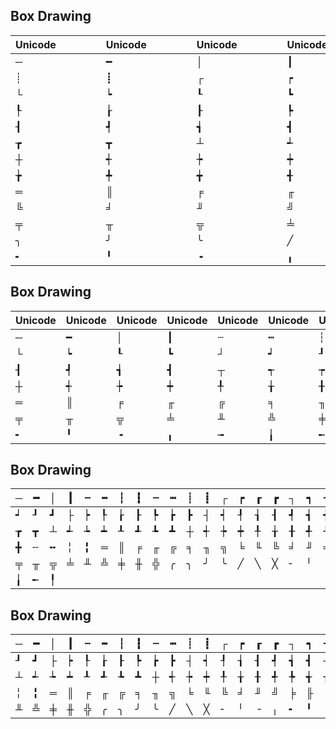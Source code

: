 



## Box Drawing
| Unicode |    |    |    |    | Unicode |    |    |    |    | Unicode |    |    |    |    | Unicode |    |    |    |    | Unicode |    |    |    |    | Unicode |    |    |    |    | Unicode |    |    |    |    | Unicode |    |    |    |    | Unicode |    |    |    |    | Unicode |
| ------- | -- | -- | -- | -- | ------- | -- | -- | -- | -- | ------- | -- | -- | -- | -- | ------- | -- | -- | -- | -- | ------- | -- | -- | -- | -- | ------- | -- | -- | -- | -- | ------- | -- | -- | -- | -- | ------- | -- | -- | -- | -- | ------- | -- | -- | -- | -- | ------- |
|    ─    |    |    |    |    |    ━    |    |    |    |    |    │    |    |    |    |    |    ┃    |    |    |    |    |    ┄    |    |    |    |    |    ┅    |    ┆    |    |    |    |    |    |    |    |    |    ┇    |    |    |    |    |    ┈    |    |    |    |    |    ┉    | 
|    ┊    |    |    |    |    |    ┋    |    |    |    |    |    ┌    |    |    |    |    |    ┍    |    |    |    |    |    ┎    |    |    |    |    |    ┏    |    |    |    |    |    ┐    |    |    |    |    |    ┑    |    |    |    |    |    ┒    |    |    |    |    |    ┓    |
|    └    |    |    |    |    |    ┕    |    |    |    |    |    ┖    |    |    |    |    |    ┗    |    |    |    |    |    ┘    |    |    |    |    |    ┙    |    |    |    |    |    ┚    |    |    |    |    |    ┛    |    |    |    |    |    ├    |    |    |    |    |    ┝    |
|    ┞    |    |    |    |    |    ┟    |    |    |    |    |    ┠    |    |    |    |    |    ┡    |    |    |    |    |    ┢    |    |    |    |    |    ┣    |    |    |    |    |    ┤    |    |    |    |    |    ┥    |    |    |    |    |    ┦    |    |    |    |    |    ┧    |
|    ┨    |    |    |    |    |    ┩    |    |    |    |    |    ┪    |    |    |    |    |    ┫    |    |    |    |    |    ┬    |    |    |    |    |    ┭    |    |    |    |    |    ┮    |    |    |    |    |    ┯    |    |    |    |    |    ┰    |    |    |    |    |    ┱    |
|    ┲    |    |    |    |    |    ┳    |    |    |    |    |    ┴    |    |    |    |    |    ┵    |    |    |    |    |    ┶    |    |    |    |    |    ┷    |    |    |    |    |    ┸    |    |    |    |    |    ┹    |    |    |    |    |    ┺    |    |    |    |    |    ┻    |
|    ┼    |    |    |    |    |    ┽    |    |    |    |    |    ┾    |    |    |    |    |    ┿    |    |    |    |    |    ╀    |    |    |    |    |    ╁    |    |    |    |    |    ╂    |    |    |    |    |    ╃    |    |    |    |    |    ╄    |    |    |    |    |    ╅    |
|    ╆    |    |    |    |    |    ╇    |    |    |    |    |    ╈    |    |    |    |    |    ╉    |    |    |    |    |    ╊    |    |    |    |    |    ╋    |    |    |    |    |    ╌    |    |    |    |    |    ╍    |    |    |    |    |    ╎    |    |    |    |    |    ╏    |
|    ═    |    |    |    |    |    ║    |    |    |    |    |    ╒    |    |    |    |    |    ╓    |    |    |    |    |    ╔    |    |    |    |    |    ╕    |    |    |    |    |    ╖    |    |    |    |    |    ╗    |    |    |    |    |    ╘    |    |    |    |    |    ╙    |
|    ╚    |    |    |    |    |    ╛    |    |    |    |    |    ╜    |    |    |    |    |    ╝    |    |    |    |    |    ╞    |    |    |    |    |    ╟    |    |    |    |    |    ╠    |    |    |    |    |    ╡    |    |    |    |    |    ╢    |    |    |    |    |    ╣    |
|    ╤    |    |    |    |    |    ╥    |    |    |    |    |    ╦    |    |    |    |    |    ╧    |    |    |    |    |    ╨    |    |    |    |    |    ╩    |    |    |    |    |    ╪    |    |    |    |    |    ╫    |    |    |    |    |    ╬    |    |    |    |    |    ╭    |
|    ╮    |    |    |    |    |    ╯    |    |    |    |    |    ╰    |    |    |    |    |    ╱    |    |    |    |    |    ╲    |    |    |    |    |    ╳    |    |    |    |    |    ╴    |    |    |    |    |    ╵    |    |    |    |    |    ╶    |    |    |    |    |    ╷    |
|    ╸    |    |    |    |    |    ╹    |    |    |    |    |    ╺    |    |    |    |    |    ╻    |    |    |    |    |    ╼    |    |    |    |    |    ╽    |    |    |    |    |    ╾    |    |    |    |    |    ╿    |







<!-- Let's put 20 per line now -->
## Box Drawing
| Unicode | Unicode | Unicode | Unicode | Unicode | Unicode | Unicode | Unicode | Unicode | Unicode | Unicode | Unicode | Unicode | Unicode | Unicode | Unicode | Unicode | Unicode | Unicode | Unicode |
| ------- | ------- | ------- | ------- | ------- | ------- | ------- | ------- | ------- | ------- | ------- | ------- | ------- | ------- | ------- | ------- | ------- | ------- | ------- | ------- | 
|    ─    |    ━    |    │    |    ┃    |    ┄    |    ┅    |    ┆    |    ┇    |    ┈    |    ┉    |    ┊    |    ┋    |    ┌    |    ┍    |    ┎    |    ┏    |    ┐    |    ┑    |    ┒    |    ┓    |
|    └    |    ┕    |    ┖    |    ┗    |    ┘    |    ┙    |    ┚    |    ┛    |    ├    |    ┝    |    ┞    |    ┟    |    ┠    |    ┡    |    ┢    |    ┣    |    ┤    |    ┥    |    ┦    |    ┧    |
|    ┨    |    ┩    |    ┪    |    ┫    |    ┬    |    ┭    |    ┮    |    ┯    |    ┰    |    ┱    |    ┲    |    ┳    |    ┴    |    ┵    |    ┶    |    ┷    |    ┸    |    ┹    |    ┺    |    ┻    |
|    ┼    |    ┽    |    ┾    |    ┿    |    ╀    |    ╁    |    ╂    |    ╃    |    ╄    |    ╅    |    ╆    |    ╇    |    ╈    |    ╉    |    ╊    |    ╋    |    ╌    |    ╍    |    ╎    |    ╏    |
|    ═    |    ║    |    ╒    |    ╓    |    ╔    |    ╕    |    ╖    |    ╗    |    ╘    |    ╙    |    ╚    |    ╛    |    ╜    |    ╝    |    ╞    |    ╟    |    ╠    |    ╡    |    ╢    |    ╣    |
|    ╤    |    ╥    |    ╦    |    ╧    |    ╨    |    ╩    |    ╪    |    ╫    |    ╬    |    ╭    |    ╮    |    ╯    |    ╰    |    ╱    |    ╲    |    ╳    |    ╴    |    ╵    |    ╶    |    ╷    |
|    ╸    |    ╹    |    ╺    |    ╻    |    ╼    |    ╽    |    ╾    |    ╿    |

<!-- Let's try 25 -->
## Box Drawing
|    ─    |    ━    |    │    |    ┃    |    ┄    |    ┅    |    ┆    |    ┇    |    ┈    |    ┉    |    ┊    |    ┋    |    ┌    |    ┍    |    ┎    |    ┏    |    ┐    |    ┑    |    ┒    |    ┓    |    └    |    ┕    |    ┖    |    ┗    |    ┘    |
| ------- | ------- | ------- | ------- | ------- | ------- | ------- | ------- | ------- | ------- | ------- | ------- | ------- | ------- | ------- | ------- | ------- | ------- | ------- | ------- | ------- | ------- | ------- | ------- | ------- |
|    ┙    |    ┚    |    ┛    |    ├    |    ┝    |    ┞    |    ┟    |    ┠    |    ┡    |    ┢    |    ┣    |    ┤    |    ┥    |    ┦    |    ┧    |    ┨    |    ┩    |    ┪    |    ┫    |    ┬    |    ┭    |    ┮    |    ┯    |    ┰    |    ┱    |
|    ┲    |    ┳    |    ┴    |    ┵    |    ┶    |    ┷    |    ┸    |    ┹    |    ┺    |    ┻    |    ┼    |    ┽    |    ┾    |    ┿    |    ╀    |    ╁    |    ╂    |    ╃    |    ╄    |    ╅    |    ╆    |    ╇    |    ╈    |    ╉    |    ╊    |
|    ╋    |    ╌    |    ╍    |    ╎    |    ╏    |    ═    |    ║    |    ╒    |    ╓    |    ╔    |    ╕    |    ╖    |    ╗    |    ╘    |    ╙    |    ╚    |    ╛    |    ╜    |    ╝    |    ╞    |    ╟    |    ╠    |    ╡    |    ╢    |    ╣    |
|    ╤    |    ╥    |    ╦    |    ╧    |    ╨    |    ╩    |    ╪    |    ╫    |    ╬    |    ╭    |    ╮    |    ╯    |    ╰    |    ╱    |    ╲    |    ╳    |    ╴    |    ╵    |    ╶    |    ╷    |    ╸    |    ╹    |    ╺    |    ╻    |    ╼    |
|    ╽    |    ╾    |    ╿    | 


<!-- Let's do 26 per line -->
## Box Drawing

|    ─    |    ━    |    │    |    ┃    |    ┄    |    ┅    |    ┆    |    ┇    |    ┈    |    ┉    |    ┊    |    ┋    |    ┌    |    ┍    |    ┎    |    ┏    |    ┐    |    ┑    |    ┒    |    ┓    |    └    |    ┕    |    ┖    |    ┗    |    ┘    |    ┙    |
| ------- | ------- | ------- | ------- | ------- | ------- | ------- | ------- | ------- | ------- | ------- | ------- | ------- | ------- | ------- | ------- | ------- | ------- | ------- | ------- | ------- | ------- | ------- | ------- | ------- | ------- |
|    ┚    |    ┛    |    ├    |    ┝    |    ┞    |    ┟    |    ┠    |    ┡    |    ┢    |    ┣    |    ┤    |    ┥    |    ┦    |    ┧    |    ┨    |    ┩    |    ┪    |    ┫    |    ┬    |    ┭    |    ┮    |    ┯    |    ┰    |    ┱    |    ┲    |    ┳    |
|    ┴    |    ┵    |    ┶    |    ┷    |    ┸    |    ┹    |    ┺    |    ┻    |    ┼    |    ┽    |    ┾    |    ┿    |    ╀    |    ╁    |    ╂    |    ╃    |    ╄    |    ╅    |    ╆    |    ╇    |    ╈    |    ╉    |    ╊    |    ╋    |    ╌    |    ╍    |
|    ╎    |    ╏    |    ═    |    ║    |    ╒    |    ╓    |    ╔    |    ╕    |    ╖    |    ╗    |    ╘    |    ╙    |    ╚    |    ╛    |    ╜    |    ╝    |    ╞    |    ╟    |    ╠    |    ╡    |    ╢    |    ╣    |    ╤    |    ╥    |    ╦    |    ╧    |
|    ╨    |    ╩    |    ╪    |    ╫    |    ╬    |    ╭    |    ╮    |    ╯    |    ╰    |    ╱    |    ╲    |    ╳    |    ╴    |    ╵    |    ╶    |    ╷    |    ╸    |    ╹    |    ╺    |    ╻    |    ╼    |    ╽    |    ╾    |    ╿    |
